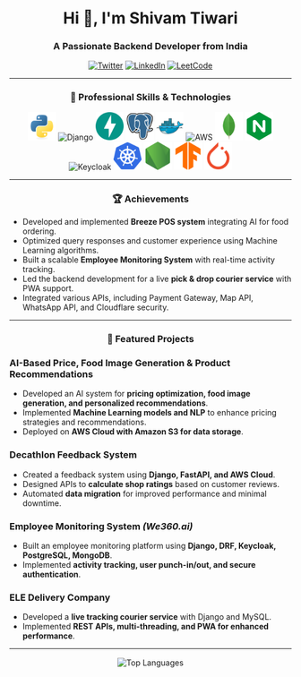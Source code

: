 <h1 align="center">Hi 👋, I'm Shivam Tiwari</h1>
<h3 align="center">A Passionate Backend Developer from India</h3>

<p align="center">
<a href="https://twitter.com/mohittr1" target="blank"><img src="https://img.shields.io/twitter/follow/mohittr1?logo=twitter&style=for-the-badge" alt="Twitter" /></a>
<a href="https://linkedin.com/in/trshivam" target="blank"><img src="https://img.shields.io/badge/LinkedIn-Connect-blue?style=for-the-badge&logo=linkedin" alt="LinkedIn" /></a>
<a href="https://www.leetcode.com/tr404" target="blank"><img src="https://img.shields.io/badge/LeetCode-Practice-orange?style=for-the-badge&logo=leetcode" alt="LeetCode" /></a>
</p>

---

<h3 align="center">🚀 Professional Skills & Technologies</h3>
<p align="center">
<img src="https://raw.githubusercontent.com/devicons/devicon/master/icons/python/python-original.svg" alt="Python" width="50" height="50"/>
<img src="https://cdn.worldvectorlogo.com/logos/django.svg" alt="Django" width="50" height="50"/>
<img src="https://raw.githubusercontent.com/devicons/devicon/master/icons/fastapi/fastapi-original.svg" alt="FastAPI" width="50" height="50"/>
<img src="https://raw.githubusercontent.com/devicons/devicon/master/icons/postgresql/postgresql-original.svg" alt="PostgreSQL" width="50" height="50"/>
<img src="https://raw.githubusercontent.com/devicons/devicon/master/icons/docker/docker-original.svg" alt="Docker" width="50" height="50"/>
<img src="https://upload.wikimedia.org/wikipedia/commons/9/93/Amazon_Web_Services_Logo.svg" alt="AWS" width="50" height="50"/>
<img src="https://raw.githubusercontent.com/devicons/devicon/master/icons/mongodb/mongodb-original.svg" alt="MongoDB" width="50" height="50"/>
<img src="https://raw.githubusercontent.com/devicons/devicon/master/icons/nginx/nginx-original.svg" alt="Nginx" width="50" height="50"/>
<img src="https://www.keycloak.org/resources/images/logo.svg" alt="Keycloak" width="50" height="50"/>
<img src="https://raw.githubusercontent.com/devicons/devicon/master/icons/kubernetes/kubernetes-plain.svg" alt="Kubernetes" width="50" height="50"/>
<img src="https://raw.githubusercontent.com/devicons/devicon/master/icons/nodejs/nodejs-original.svg" alt="Node.js" width="50" height="50"/>
<img src="https://raw.githubusercontent.com/devicons/devicon/master/icons/tensorflow/tensorflow-original.svg" alt="TensorFlow" width="50" height="50"/>
<img src="https://raw.githubusercontent.com/devicons/devicon/master/icons/pytorch/pytorch-original.svg" alt="PyTorch" width="50" height="50"/>
</p>

---

<h3 align="center">🏆 Achievements</h3>
<ul>
<li>Developed and implemented <b>Breeze POS system</b> integrating AI for food ordering.</li>
<li>Optimized query responses and customer experience using Machine Learning algorithms.</li>
<li>Built a scalable <b>Employee Monitoring System</b> with real-time activity tracking.</li>
<li>Led the backend development for a live <b>pick & drop courier service</b> with PWA support.</li>
<li>Integrated various APIs, including Payment Gateway, Map API, WhatsApp API, and Cloudflare security.</li>
</ul>

---

<h3 align="center">📂 Featured Projects</h3>

### **AI-Based Price, Food Image Generation & Product Recommendations**
- Developed an AI system for **pricing optimization, food image generation, and personalized recommendations**.
- Implemented **Machine Learning models and NLP** to enhance pricing strategies and recommendations.
- Deployed on **AWS Cloud with Amazon S3 for data storage**.

### **Decathlon Feedback System**
- Created a feedback system using **Django, FastAPI, and AWS Cloud**.
- Designed APIs to **calculate shop ratings** based on customer reviews.
- Automated **data migration** for improved performance and minimal downtime.

### **Employee Monitoring System** *(We360.ai)*
- Built an employee monitoring platform using **Django, DRF, Keycloak, PostgreSQL, MongoDB**.
- Implemented **activity tracking, user punch-in/out, and secure authentication**.

### **ELE Delivery Company**
- Developed a **live tracking courier service** with Django and MySQL.
- Implemented **REST APIs, multi-threading, and PWA for enhanced performance**.

---

<p align="center">
<img align="center" src="https://github-readme-stats.vercel.app/api/top-langs?username=tr404&show_icons=true&locale=en&layout=compact" alt="Top Languages" />
</p>

